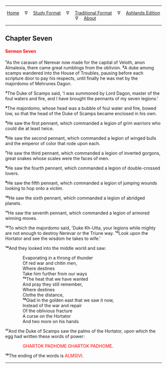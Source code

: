 
---

<!--- Jekyll Page Links -->

<center>
<a href="../../../index.html">Home</a>
&emsp;&nabla;&emsp;
<a href="../../index-study.html">Study Format</a>
&emsp;&nabla;&emsp;
<a href="../../index-traditional.html">Traditional Format</a>
&emsp;&nabla;&emsp;
<a href="../../index-ashlands.html">Ashlands Edition</a>
&emsp;&nabla;&emsp;
<a href="../../../about.html">About</a>
</center>

<!--- Markdown Body Below: -->

---

## Chapter Seven

#### <span style="color:red">Sermon Seven</span>

<b>&sup1;</b>As the caravan of Nerevar now made for the capital of Veloth, anon Almalexia, there came great rumblings from the oblivion.
<b>&sup2;</b>A duke among scamps wandered into the House of Troubles, pausing before each scripture door to pay his respects, until finally he was met by the majordomo of Mehrunes Dagon.

<b>&sup3;</b>The Duke of Scamps said, 'I was summoned by Lord Dagon, master of the foul waters and fire, and I have brought the pennants of my seven legions.'

<b>&#8308;</b>The majordomo, whose head was a bubble of foul water and fire, bowed low, so that the head of the Duke of Scamps became enclosed in his own.

<b>&#8309;</b>He saw the first pennant, which commanded a legion of grim warriors who could die at least twice.

<b>&#8310;</b>He saw the second pennant, which commanded a legion of winged bulls and the emperor of color that rode upon each.

<b>&#8311;</b>He saw the third pennant, which commanded a legion of inverted gorgons, great snakes whose scales were the faces of men.

<b>&#8312;</b>He saw the fourth pennant, which commanded a legion of double-crossed lovers.

<b>&#8313;</b>He saw the fifth pennant, which commanded a legion of jumping wounds looking to hop onto a victim.

<b>&sup1;&#8304;</b>He saw the sixth pennant, which commanded a legion of abridged planets.

<b>&sup1;&sup1;</b>He saw the seventh pennant, which commanded a legion of armored winning moves.

<b>&sup1;&sup2;</b>To which the majordomo said, 'Duke Kh-Utta, your legions while mighty are not enough to destroy Nerevar or the Triune way.
<b>&sup1;&sup3;</b>Look upon the Hortator and see the wisdom he takes to wife.'

<b>&sup1;&#8308;</b>And they looked into the middle world and saw:

<span style="display:inline-block;padding-left:4em">Evaporating in a throng of thunder</span>\
<span style="display:inline-block;padding-left:4em">Of red war and chitin men,</span>\
<span style="display:inline-block;padding-left:4em">Where destines</span>\
<span style="display:inline-block;padding-left:4em">Take him further from our ways</span>\
<span style="display:inline-block;padding-left:4em"><b>&sup1;&#8309;</b>The heat that we have wanted</span>\
<span style="display:inline-block;padding-left:4em">And pray they still remember,</span>\
<span style="display:inline-block;padding-left:4em">Where destines</span>\
<span style="display:inline-block;padding-left:4em">Clothe the distance,</span>\
<span style="display:inline-block;padding-left:4em"><b>&sup1;&#8310;</b>Glad in the golden east that we saw it now,</span>\
<span style="display:inline-block;padding-left:4em">Instead of the war and repair</span>\
<span style="display:inline-block;padding-left:4em">Of the oblivious fracture</span>\
<span style="display:inline-block;padding-left:4em">A curse on the Hortator</span>\
<span style="display:inline-block;padding-left:4em">And two more on his hands</span>

<b>&sup1;&#8311;</b>And the Duke of Scamps saw the palms of the Hortator, upon which the egg had written these words of power:

<span style="display:inline-block;padding-left:4em"><span style="color:red">GHARTOK PADHOME GHARTOK PADHOME</span>.</span>

<b>&sup1;&#8312;</b>The ending of the words is
<span style="color:red">ALMSIVI</span>.

---

